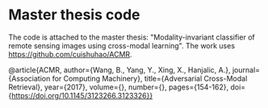# Master thesis code

The code is attached to the master thesis: "Modality-invariant classifier of remote sensing images using cross-modal learning". 
The work uses https://github.com/cuishuhao/ACMR. 

@article{ACMR,
author={Wang, B., Yang, Y., Xing, X., Hanjalic, A.}, 
journal={Association for Computing Machinery}, 
title={Adversarial Cross-Modal Retrieval}, 
  year={2017},
  volume={},
  number={},
  pages={154-162},
  doi={https://doi.org/10.1145/3123266.3123326}} 
